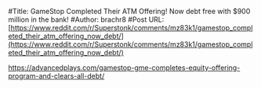 #Title: GameStop Completed Their ATM Offering! Now debt free with $900 million in the bank!
#Author: brachr8
#Post URL: [https://www.reddit.com/r/Superstonk/comments/mz83k1/gamestop_completed_their_atm_offering_now_debt/](https://www.reddit.com/r/Superstonk/comments/mz83k1/gamestop_completed_their_atm_offering_now_debt/)


https://advancedplays.com/gamestop-gme-completes-equity-offering-program-and-clears-all-debt/